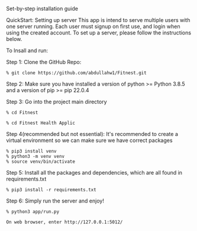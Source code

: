 Set-by-step installation guide

QuickStart: Setting up server
  This app is intend to serve multiple users with one server running. Each user must signup on first use, and login when using the created account. To set    up a server, please follow the instructions below.
  
To Insall and run:

Step 1: Clone the GitHub Repo:

    % git clone https://github.com/abdullahw1/Fitnest.git
    
Step 2: Make sure you have installed a version of python >= Python 3.8.5  and a version of pip >= pip 22.0.4 

Step 3: Go into the project main directory  
  
    % cd Fitnest
  
    % cd Fitnest Health Applic
    
Step 4(recommended but not essential): It's recommended to create a virtual environment so we can make sure we have correct packages

    % pip3 install venv
    % python3 -m venv venv
    % source venv/bin/activate
    
Step 5: Install all the packages and dependencies, which are all found in requirements.txt

    % pip3 install -r requirements.txt



Step 6: Simply run the server and enjoy!

    % python3 app/run.py
    
    On web browser, enter http://127.0.0.1:5012/

